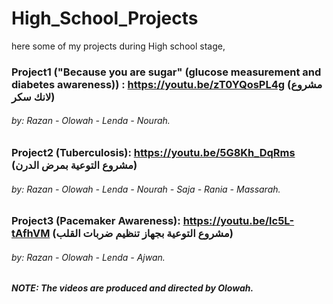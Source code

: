 # High_School_Projects
here some of my projects during High school stage,

### Project1 ("Because you are sugar" (glucose measurement and diabetes awareness)) : https://youtu.be/zT0YQosPL4g (مشروع لانك سكر)
###### by: Razan - Olowah - Lenda - Nourah.


### Project2 (Tuberculosis): https://youtu.be/5G8Kh_DqRms  (مشروع التوعية بمرض الدرن)
###### by: Razan - Olowah - Lenda - Nourah - Saja - Rania - Massarah.


### Project3 (Pacemaker Awareness): https://youtu.be/lc5L-tAfhVM  (مشروع التوعية بجهاز تنظيم ضربات القلب)
###### by: Razan - Olowah - Lenda - Ajwan.

##### NOTE: The videos are produced and directed by Olowah.
